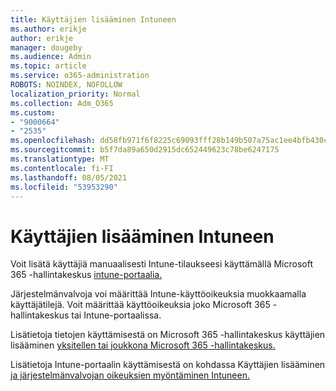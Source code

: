 ```yaml
---
title: Käyttäjien lisääminen Intuneen
ms.author: erikje
author: erikje
manager: dougeby
ms.audience: Admin
ms.topic: article
ms.service: o365-administration
ROBOTS: NOINDEX, NOFOLLOW
localization_priority: Normal
ms.collection: Adm_O365
ms.custom:
- "9000664"
- "2535"
ms.openlocfilehash: dd58fb971f6f8225c69093fff28b149b507a75ac1ee4bfb430c919fddd317b52
ms.sourcegitcommit: b5f7da89a650d2915dc652449623c78be6247175
ms.translationtype: MT
ms.contentlocale: fi-FI
ms.lasthandoff: 08/05/2021
ms.locfileid: "53953290"
---
```

# <a name="add-users-to-intune"></a>Käyttäjien lisääminen Intuneen

Voit lisätä käyttäjiä manuaalisesti Intune-tilaukseesi [](https://admin.microsoft.com/) käyttämällä Microsoft 365 -hallintakeskus [intune-portaalia.](https://portal.azure.com/#blade/Microsoft_Intune_DeviceSettings/ExtensionLandingBlade/overview)

Järjestelmänvalvoja voi määrittää Intune-käyttöoikeuksia muokkaamalla käyttäjätilejä. Voit määrittää käyttöoikeuksia joko Microsoft 365 -hallintakeskus tai Intune-portaalissa.

Lisätietoja tietojen käyttämisestä on Microsoft 365 -hallintakeskus käyttäjien lisääminen [yksitellen tai joukkona Microsoft 365 -hallintakeskus.](https://support.office.com/article/Add-users-individually-or-in-bulk-to-Office-365-Admin-Help-1970f7d6-03b5-442f-b385-5880b9c256ec)

Lisätietoja Intune-portaalin käyttämisestä on kohdassa Käyttäjien lisääminen [ja järjestelmänvalvojan oikeuksien myöntäminen Intuneen.](https://docs.microsoft.com/intune/fundamentals/users-add)